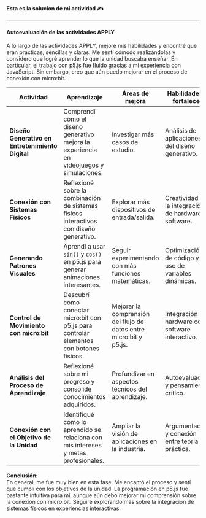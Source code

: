 #### Esta es la solucion de mi actividad ✍️
---

#### Autoevaluación de las actividades APPLY  

A lo largo de las actividades APPLY, mejoré mis habilidades y encontré que eran prácticas, sencillas y claras. Me sentí cómodo realizándolas y considero que logré aprender lo que la unidad buscaba enseñar. En particular, el trabajo con p5.js fue fluido gracias a mi experiencia con JavaScript. Sin embargo, creo que aún puedo mejorar en el proceso de conexión con micro:bit.  

| Actividad | Aprendizaje | Áreas de mejora | Habilidades a fortalecer | Calificación (0-5) |
|-----------|------------|-----------------|--------------------------|---------------------|
| **Diseño Generativo en Entretenimiento Digital** | Comprendí cómo el diseño generativo mejora la experiencia en videojuegos y simulaciones. | Investigar más casos de estudio. | Análisis de aplicaciones del diseño generativo. | **5** |
| **Conexión con Sistemas Físicos** | Reflexioné sobre la combinación de sistemas físicos interactivos con diseño generativo. | Explorar más dispositivos de entrada/salida. | Creatividad en la integración de hardware y software. | **5** |
| **Generando Patrones Visuales** | Aprendí a usar `sin()` y `cos()` en p5.js para generar animaciones interesantes. | Seguir experimentando con más funciones matemáticas. | Optimización de código y uso de variables dinámicas. | **5** |
| **Control de Movimiento con micro:bit** | Descubrí cómo conectar micro:bit con p5.js para controlar elementos con botones físicos. | Mejorar la comprensión del flujo de datos entre micro:bit y p5.js. | Integración de hardware con software interactivo. | **4** |
| **Análisis del Proceso de Aprendizaje** | Reflexioné sobre mi progreso y consolidé conocimientos adquiridos. | Profundizar en aspectos técnicos del aprendizaje. | Autoevaluación y pensamiento crítico. | **5** |
| **Conexión con el Objetivo de la Unidad** | Identifiqué cómo lo aprendido se relaciona con mis intereses y metas profesionales. | Ampliar la visión de aplicaciones en la industria. | Argumentación y conexión entre teoría y práctica. | **5** |

**Conclusión:**  
En general, me fue muy bien en esta fase. Me encantó el proceso y sentí que cumplí con los objetivos de la unidad. La programación en p5.js fue bastante intuitiva para mí, aunque aún debo mejorar mi comprensión sobre la conexión con micro:bit. Seguiré explorando más sobre la integración de sistemas físicos en experiencias interactivas.  


